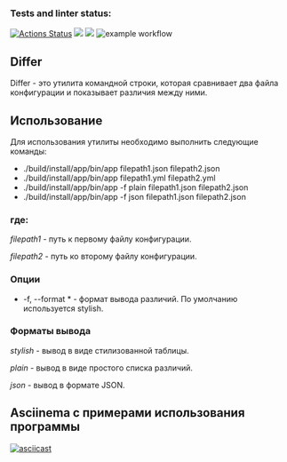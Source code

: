 ### Tests and linter status:
[![Actions Status](https://github.com/AleksandrBicov/java-project-71/actions/workflows/hexlet-check.yml/badge.svg)](https://github.com/AleksandrBicov/java-project-71/actions)
<a href="https://codeclimate.com/github/AleksandrBicov/java-project-71/test_coverage"><img src="https://api.codeclimate.com/v1/badges/5c3977ab6603e11f0a5e/test_coverage" /></a>
<a href="https://codeclimate.com/github/AleksandrBicov/java-project-71/maintainability"><img src="https://api.codeclimate.com/v1/badges/5c3977ab6603e11f0a5e/maintainability" /></a>
![example workflow](https://github.com/AleksandrBicov/java-project-71/actions/workflows/main.yml/badge.svg)

## Differ
Differ - это утилита командной строки, которая сравнивает два файла конфигурации и показывает различия между ними.

## Использование

Для использования утилиты необходимо выполнить следующие команды:

* ./build/install/app/bin/app filepath1.json filepath2.json
* ./build/install/app/bin/app filepath1.yml filepath2.yml
* ./build/install/app/bin/app -f plain filepath1.json filepath2.json
* ./build/install/app/bin/app -f json filepath1.json filepath2.json

### где:

*filepath1* - путь к первому файлу конфигурации.

*filepath2* - путь ко второму файлу конфигурации.

### Опции
* -f, --format * - формат вывода различий. По умолчанию используется stylish.

### Форматы вывода
*stylish* - вывод в виде стилизованной таблицы.

*plain* - вывод в виде простого списка различий.

*json* - вывод в формате JSON.

## Asciinema с примерами использования программы
[![asciicast](https://asciinema.org/a/XS0dfL2A3bVvLDStcaZ4yK9JW.svg)](https://asciinema.org/a/XS0dfL2A3bVvLDStcaZ4yK9JW)
